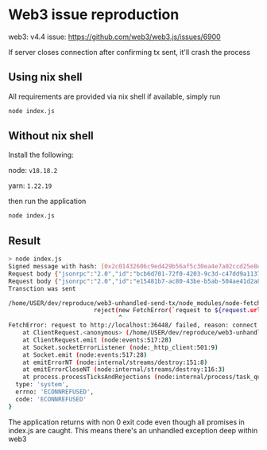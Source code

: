 # Web3 issue reproduction

web3: v4.4
issue: <https://github.com/web3/web3.js/issues/6900>

If server closes connection after confirming tx sent, it'll crash the process

## Using nix shell

All requirements are provided via nix shell if available, simply run

```sh
node index.js
```

## Without nix shell

Install the following:

node: `v18.18.2`

yarn: `1.22.19`

then run the application

```sh
node index.js
```

## Result

```sh
> node index.js
Signed message with hash: [0x2c01432606c9ed429b56af5c30ea4e7a02ccd25e8ed400296d58000f6f89649e]
Request body {"jsonrpc":"2.0","id":"bcb6d701-72f0-4203-9c3d-c47dd9a1137a","method":"eth_blockNumber","params":[]}
Request body {"jsonrpc":"2.0","id":"e15481b7-ac80-43be-b5ab-504ae41d2a80","method":"eth_sendRawTransaction","params":["0xf87780843b9aca0082c35094ec7ff5c8eb40b76ab772ab2d91694863788afb708094000000000000000000000000000000000000000025a042f57744dde302cef08c526a90a200797593b843a15a6bf832099082f77a62fea01002a557906a8b43f1abb3d6600d1e629f714eacbeac829cd0d8db50c59154e0"]}
Transction was sent

/home/USER/dev/reproduce/web3-unhandled-send-tx/node_modules/node-fetch/lib/index.js:1501
                        reject(new FetchError(`request to ${request.url} failed, reason: ${err.message}`, 'system', err));
                               ^
FetchError: request to http://localhost:36448/ failed, reason: connect ECONNREFUSED 127.0.0.1:36448
    at ClientRequest.<anonymous> (/home/USER/dev/reproduce/web3-unhandled-send-tx/node_modules/node-fetch/lib/index.js:1501:11)
    at ClientRequest.emit (node:events:517:28)
    at Socket.socketErrorListener (node:_http_client:501:9)
    at Socket.emit (node:events:517:28)
    at emitErrorNT (node:internal/streams/destroy:151:8)
    at emitErrorCloseNT (node:internal/streams/destroy:116:3)
    at process.processTicksAndRejections (node:internal/process/task_queues:82:21) {
  type: 'system',
  errno: 'ECONNREFUSED',
  code: 'ECONNREFUSED'
}

```

The application returns with non 0 exit code even though all promises in index.js are caught. This means 
there's an unhandled exception deep within web3
